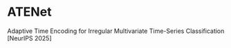 # ATENet
Adaptive Time Encoding for Irregular Multivariate Time-Series Classification [NeurIPS 2025]
